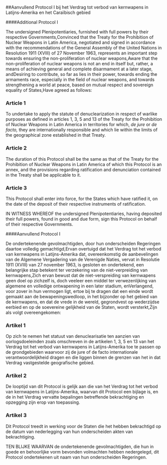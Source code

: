 <meta http-equiv='Content-Type' content='text/html; charset=utf-8' />

##Aanvullend Protocol I bij het Verdrag tot verbod van kernwapens in Latijns-Amerika en het Caraïbisch gebied

####Additional Protocol I

The undersigned Plenipotentiaries, furnished with full powers by their respective Governments,Convinced that the Treaty for the Prohibition of Nuclear Weapons in Latin America, negotiated and signed in accordance with the recommendations of the General Assembly of the United Nations in Resolution 1911 (XVIII) of 27 November 1963, represents an important step towards ensuring the non-proliferation of nuclear weapons,Aware that the non-proliferation of nuclear weapons is not an end in itself but, rather, a means of achieving general and complete disarmament at a later stage, andDesiring to contribute, so far as lies in their power, towards ending the armaments race, especially in the field of nuclear weapons, and towards strengthening a world at peace, based on mutual respect and sovereign equality of States,Have agreed as follows:

### Article  1  

To undertake to apply the statute of denuclearization in respect of warlike purposes as defined in articles 1, 3, 5 and 13 of the Treaty for the Prohibition of Nuclear Weapons in Latin America in territories for which, *de jure* or *de facto,* they are internationally responsible and which lie within the limits of the geographical zone established in that Treaty.

### Article  2  

The duration of this Protocol shall be the same as that of the Treaty for the Prohibition of Nuclear Weapons in Latin America of which this Protocol is an annex, and the provisions regarding ratification and denunciation contained in the Treaty shall be applicable to it.

### Article  3  

This Protocol shall enter into force, for the States which have ratified it, on the date of the deposit of their respective instruments of ratification.

IN WITNESS WHEREOF the undersigned Plenipotentiaries, having deposited their full powers, found in good and due form, sign this Protocol on behalf of their respective Governments.

####Aanvullend Protocol I

De ondertekenende gevolmachtigden, door hun onderscheiden Regeringen daartoe volledig gemachtigd,Ervan overtuigd dat het Verdrag tot het verbod van kernwapens in Latijns-Amerika dat, overeenkomstig de aanbevelingen van de Algemene Vergadering van de Verenigde Naties, vervat in Resolutie 1911 (XVIII) van 27 november 1963, is gesloten en ondertekend, een belangrijke stap betekent ter verzekering van de niet-verpreiding van kernwapens,Zich ervan bewust dat de niet-verspreiding van kernwapens geen doel op zichzelf is, doch veeleer een middel ter verwezenlijking van algemene en volledige ontwapening in een later stadium, enVerlangend, voor zover in hun vermogen ligt, ertoe bij te dragen dat een einde wordt gemaakt aan de bewapeningswedloop, in het bijzonder op het gebied van de kernwapens, en dat de vrede in de wereld, gegrondvest op wederzijdse eerbied en op de soevereine gelijkheid van de Staten, wordt versterkt,Zijn als volgt overeengekomen:

### Artikel  1  

Op zich te nemen het statuut van denuclearisatie ten aanzien van oorlogsdoeleinden zoals omschreven in de artikelen 1, 3, 5 en 13 van het Verdrag tot het verbod van kernwapens in Latijns-Amerika toe te passen op de grondgebieden waarvoor zij de jure of de facto internationale verantwoordelijkheid dragen en die liggen binnen de grenzen van het in dat Verdrag vastgestelde geografische gebied.

### Artikel  2  

De looptijd van dit Protocol is gelijk aan die van het Verdrag tot het verbod van kernwapens in Latijns-Amerika, waarvan dit Protocol een bijlage is, en de in het Verdrag vervatte bepalingen betreffende bekrachtiging en opzegging zijn erop van toepassing.

### Artikel  3  

Dit Protocol treedt in werking voor de Staten die het hebben bekrachtigd op de datum van nederlegging van hun onderscheiden akten van bekrachtiging.

TEN BLIJKE WAARVAN de ondertekenende gevolmachtigden, die hun in goede en behoorlijke vorm bevonden volmachten hebben nedergelegd, dit Protocol ondertekenen uit naam van hun onderscheiden Regeringen.


